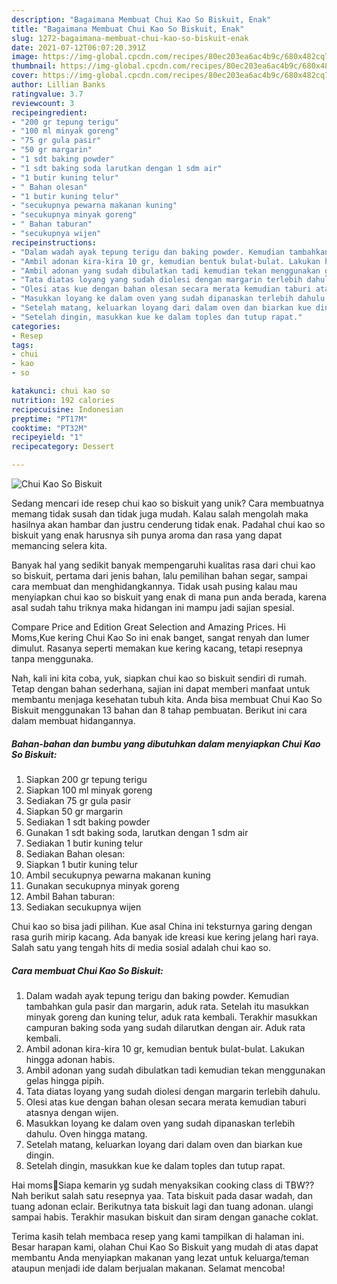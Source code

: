 ```yaml
---
description: "Bagaimana Membuat Chui Kao So Biskuit, Enak"
title: "Bagaimana Membuat Chui Kao So Biskuit, Enak"
slug: 1272-bagaimana-membuat-chui-kao-so-biskuit-enak
date: 2021-07-12T06:07:20.391Z
image: https://img-global.cpcdn.com/recipes/80ec203ea6ac4b9c/680x482cq70/chui-kao-so-biskuit-foto-resep-utama.jpg
thumbnail: https://img-global.cpcdn.com/recipes/80ec203ea6ac4b9c/680x482cq70/chui-kao-so-biskuit-foto-resep-utama.jpg
cover: https://img-global.cpcdn.com/recipes/80ec203ea6ac4b9c/680x482cq70/chui-kao-so-biskuit-foto-resep-utama.jpg
author: Lillian Banks
ratingvalue: 3.7
reviewcount: 3
recipeingredient:
- "200 gr tepung terigu"
- "100 ml minyak goreng"
- "75 gr gula pasir"
- "50 gr margarin"
- "1 sdt baking powder"
- "1 sdt baking soda larutkan dengan 1 sdm air"
- "1 butir kuning telur"
- " Bahan olesan"
- "1 butir kuning telur"
- "secukupnya pewarna makanan kuning"
- "secukupnya minyak goreng"
- " Bahan taburan"
- "secukupnya wijen"
recipeinstructions:
- "Dalam wadah ayak tepung terigu dan baking powder. Kemudian tambahkan gula pasir dan margarin, aduk rata. Setelah itu masukkan minyak goreng dan kuning telur, aduk rata kembali. Terakhir masukkan campuran baking soda yang sudah dilarutkan dengan air. Aduk rata kembali."
- "Ambil adonan kira-kira 10 gr, kemudian bentuk bulat-bulat. Lakukan hingga adonan habis."
- "Ambil adonan yang sudah dibulatkan tadi kemudian tekan menggunakan gelas hingga pipih."
- "Tata diatas loyang yang sudah diolesi dengan margarin terlebih dahulu."
- "Olesi atas kue dengan bahan olesan secara merata kemudian taburi atasnya dengan wijen."
- "Masukkan loyang ke dalam oven yang sudah dipanaskan terlebih dahulu. Oven hingga matang."
- "Setelah matang, keluarkan loyang dari dalam oven dan biarkan kue dingin."
- "Setelah dingin, masukkan kue ke dalam toples dan tutup rapat."
categories:
- Resep
tags:
- chui
- kao
- so

katakunci: chui kao so 
nutrition: 192 calories
recipecuisine: Indonesian
preptime: "PT17M"
cooktime: "PT32M"
recipeyield: "1"
recipecategory: Dessert

---
```



![Chui Kao So Biskuit](https://img-global.cpcdn.com/recipes/80ec203ea6ac4b9c/680x482cq70/chui-kao-so-biskuit-foto-resep-utama.jpg)

Sedang mencari ide resep chui kao so biskuit yang unik? Cara membuatnya memang tidak susah dan tidak juga mudah. Kalau salah mengolah maka hasilnya akan hambar dan justru cenderung tidak enak. Padahal chui kao so biskuit yang enak harusnya sih punya aroma dan rasa yang dapat memancing selera kita.

Banyak hal yang sedikit banyak mempengaruhi kualitas rasa dari chui kao so biskuit, pertama dari jenis bahan, lalu pemilihan bahan segar, sampai cara membuat dan menghidangkannya. Tidak usah pusing kalau mau menyiapkan chui kao so biskuit yang enak di mana pun anda berada, karena asal sudah tahu triknya maka hidangan ini mampu jadi sajian spesial.

Compare Price and Edition Great Selection and Amazing Prices. Hi Moms,Kue kering Chui Kao So ini enak banget, sangat renyah dan lumer dimulut. Rasanya seperti memakan kue kering kacang, tetapi resepnya tanpa menggunaka.


Nah, kali ini kita coba, yuk, siapkan chui kao so biskuit sendiri di rumah. Tetap dengan bahan sederhana, sajian ini dapat memberi manfaat untuk membantu menjaga kesehatan tubuh kita. Anda bisa membuat Chui Kao So Biskuit menggunakan 13 bahan dan 8 tahap pembuatan. Berikut ini cara dalam membuat hidangannya.

<!--inarticleads1-->

##### Bahan-bahan dan bumbu yang dibutuhkan dalam menyiapkan Chui Kao So Biskuit:

1. Siapkan 200 gr tepung terigu
1. Siapkan 100 ml minyak goreng
1. Sediakan 75 gr gula pasir
1. Siapkan 50 gr margarin
1. Sediakan 1 sdt baking powder
1. Gunakan 1 sdt baking soda, larutkan dengan 1 sdm air
1. Sediakan 1 butir kuning telur
1. Sediakan  Bahan olesan:
1. Siapkan 1 butir kuning telur
1. Ambil secukupnya pewarna makanan kuning
1. Gunakan secukupnya minyak goreng
1. Ambil  Bahan taburan:
1. Sediakan secukupnya wijen


Chui kao so bisa jadi pilihan. Kue asal China ini teksturnya garing dengan rasa gurih mirip kacang. Ada banyak ide kreasi kue kering jelang hari raya. Salah satu yang tengah hits di media sosial adalah chui kao so. 

<!--inarticleads2-->

##### Cara membuat Chui Kao So Biskuit:

1. Dalam wadah ayak tepung terigu dan baking powder. Kemudian tambahkan gula pasir dan margarin, aduk rata. Setelah itu masukkan minyak goreng dan kuning telur, aduk rata kembali. Terakhir masukkan campuran baking soda yang sudah dilarutkan dengan air. Aduk rata kembali.
1. Ambil adonan kira-kira 10 gr, kemudian bentuk bulat-bulat. Lakukan hingga adonan habis.
1. Ambil adonan yang sudah dibulatkan tadi kemudian tekan menggunakan gelas hingga pipih.
1. Tata diatas loyang yang sudah diolesi dengan margarin terlebih dahulu.
1. Olesi atas kue dengan bahan olesan secara merata kemudian taburi atasnya dengan wijen.
1. Masukkan loyang ke dalam oven yang sudah dipanaskan terlebih dahulu. Oven hingga matang.
1. Setelah matang, keluarkan loyang dari dalam oven dan biarkan kue dingin.
1. Setelah dingin, masukkan kue ke dalam toples dan tutup rapat.


Hai moms🤩Siapa kemarin yg sudah menyaksikan cooking class di TBW?? Nah berikut salah satu resepnya yaa. Tata biskuit pada dasar wadah, dan tuang adonan eclair. Berikutnya tata biskuit lagi dan tuang adonan. ulangi sampai habis. Terakhir masukan biskuit dan siram dengan ganache coklat. 

Terima kasih telah membaca resep yang kami tampilkan di halaman ini. Besar harapan kami, olahan Chui Kao So Biskuit yang mudah di atas dapat membantu Anda menyiapkan makanan yang lezat untuk keluarga/teman ataupun menjadi ide dalam berjualan makanan. Selamat mencoba!
